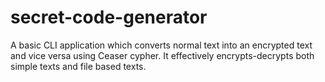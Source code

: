 # secret-code-generator
A basic CLI application which converts normal text into an encrypted text and vice versa using Ceaser cypher. It effectively encrypts-decrypts both simple texts and file based texts.
